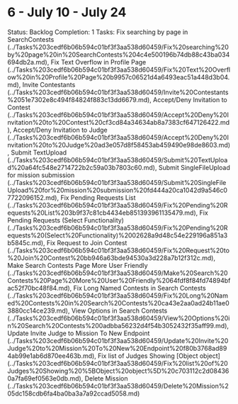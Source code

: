 # 6 - July 10 - July 24

Status: Backlog
Completion: 1
Tasks: Fix searching by page in SearchContests (../Tasks%203cedf6b06b594c01bf3f3aa538d60459/Fix%20searching%20by%20page%20in%20SearchContests%204c4e500196b74db88c43ba034694db2a.md), Fix Text Overflow in Profile Page (../Tasks%203cedf6b06b594c01bf3f3aa538d60459/Fix%20Text%20Overflow%20in%20Profile%20Page%20b9957c06521d4a6493eac51a448d3b04.md), Invite Contestants (../Tasks%203cedf6b06b594c01bf3f3aa538d60459/Invite%20Contestants%2051e7302e8c494f84824f883c13dd6679.md), Accept/Deny Invitation to Contest (../Tasks%203cedf6b06b594c01bf3f3aa538d60459/Accept%20Deny%20Invitation%20to%20Contest%20cf3cd84a34634ab8a7383cf647126422.md), Accept/Deny Invitation to Judge (../Tasks%203cedf6b06b594c01bf3f3aa538d60459/Accept%20Deny%20Invitation%20to%20Judge%20ad3e057d8f58453ab459490e98de8603.md), Submit TextUpload (../Tasks%203cedf6b06b594c01bf3f3aa538d60459/Submit%20TextUpload%20a64fc548e2714722b2c59a03b7803c60.md), Submit SingleFileUpload for mission submission (../Tasks%203cedf6b06b594c01bf3f3aa538d60459/Submit%20SingleFileUpload%20for%20mission%20submission%20fd444a20ca1042d9a546c07722096152.md), Fix Pending Requests List (../Tasks%203cedf6b06b594c01bf3f3aa538d60459/Fix%20Pending%20Requests%20List%203b9f37c81cb4434eb851393961135479.md), Fix Pending Requests (Select Functionality) (../Tasks%203cedf6b06b594c01bf3f3aa538d60459/Fix%20Pending%20Requests%20(Select%20Functionality)%2002628a9d48c54e229196a851a3b5845c.md), Fix Request to Join Contest (../Tasks%203cedf6b06b594c01bf3f3aa538d60459/Fix%20Request%20to%20Join%20Contest%20bb946a63bde94530a3d228a7b12f312c.md), Make Search Contests Page More User Friendly (../Tasks%203cedf6b06b594c01bf3f3aa538d60459/Make%20Search%20Contests%20Page%20More%20User%20Friendly%2064fdf8f84fd74894bfac52f70bc48f84.md), Fix Long Named Contests in Search Contests (../Tasks%203cedf6b06b594c01bf3f3aa538d60459/Fix%20Long%20Named%20Contests%20in%20Search%20Contests%20ca43e2aa0ad24b11ae03880cc14ce239.md), View Options in Search Contests (../Tasks%203cedf6b06b594c01bf3f3aa538d60459/View%20Options%20in%20Search%20Contests%200adbba56232d4f54b3052432f35aff99.md), Update Invite Judge to Mission To New Endpoint (../Tasks%203cedf6b06b594c01bf3f3aa538d60459/Update%20Invite%20Judge%20to%20Mission%20To%20New%20Endpoint%20f80b3768ad894ab99e1ab6d870ee463b.md), Fix list of Judges Showing [Object object] (../Tasks%203cedf6b06b594c01bf3f3aa538d60459/Fix%20list%20of%20Judges%20Showing%20%5BObject%20object%5D%20c703112c2d084360a7fa69ef0563e0db.md), Delete Mission (../Tasks%203cedf6b06b594c01bf3f3aa538d60459/Delete%20Mission%205dc158cdb6fa4ba0ba3a7a92ccad5058.md)